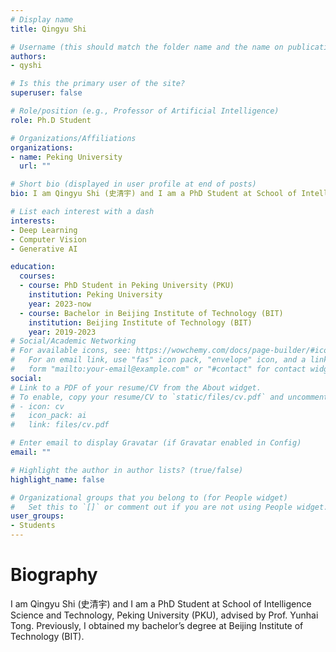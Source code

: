 ```yaml
---
# Display name
title: Qingyu Shi

# Username (this should match the folder name and the name on publications)
authors:
- qyshi

# Is this the primary user of the site?
superuser: false

# Role/position (e.g., Professor of Artificial Intelligence)
role: Ph.D Student

# Organizations/Affiliations
organizations:
- name: Peking University
  url: ""

# Short bio (displayed in user profile at end of posts)
bio: I am Qingyu Shi (史清宇) and I am a PhD Student at School of Intelligence Science and Technology, Peking University (PKU), advised by Prof. Yunhai Tong. 

# List each interest with a dash
interests:
- Deep Learning
- Computer Vision
- Generative AI

education:
  courses:
  - course: PhD Student in Peking University (PKU)
    institution: Peking University
    year: 2023-now
  - course: Bachelor in Beijing Institute of Technology (BIT)
    institution: Beijing Institute of Technology (BIT)
    year: 2019-2023
# Social/Academic Networking
# For available icons, see: https://wowchemy.com/docs/page-builder/#icons
#   For an email link, use "fas" icon pack, "envelope" icon, and a link in the
#   form "mailto:your-email@example.com" or "#contact" for contact widget.
social:
# Link to a PDF of your resume/CV from the About widget.
# To enable, copy your resume/CV to `static/files/cv.pdf` and uncomment the lines below.
# - icon: cv
#   icon_pack: ai
#   link: files/cv.pdf

# Enter email to display Gravatar (if Gravatar enabled in Config)
email: ""

# Highlight the author in author lists? (true/false)
highlight_name: false

# Organizational groups that you belong to (for People widget)
#   Set this to `[]` or comment out if you are not using People widget.
user_groups:
- Students
---
```

# Biography

I am Qingyu Shi (史清宇) and I am a PhD Student at School of Intelligence Science and Technology, Peking University (PKU), advised by Prof. Yunhai Tong. Previously, I obtained my bachelor’s degree at Beijing Institute of Technology (BIT).